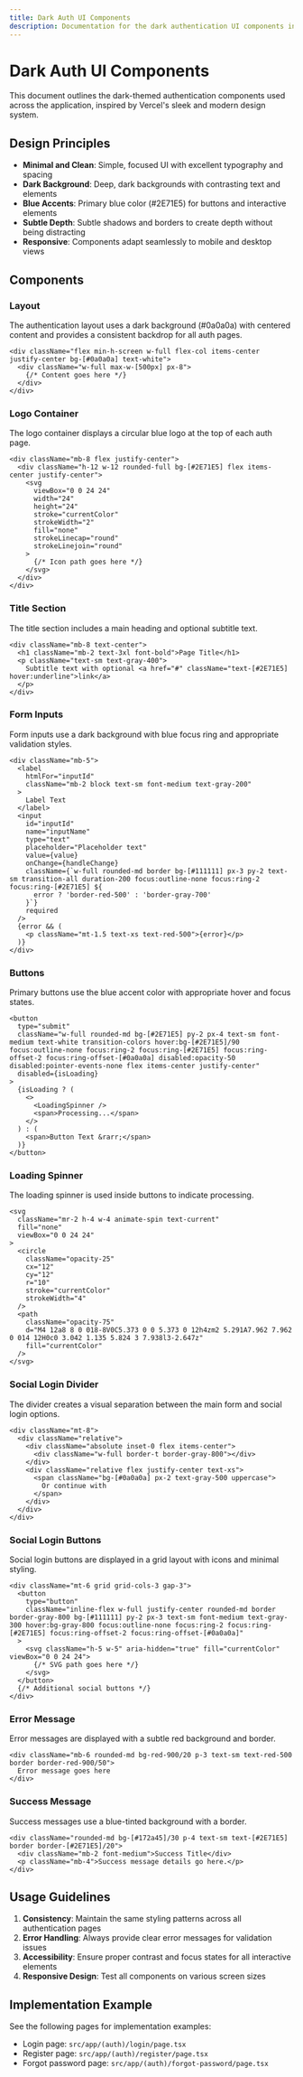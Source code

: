 ```yaml
---
title: Dark Auth UI Components
description: Documentation for the dark authentication UI components inspired by Vercel
---
```


# Dark Auth UI Components

This document outlines the dark-themed authentication components used across the application, inspired by Vercel's sleek and modern design system.

## Design Principles

- **Minimal and Clean**: Simple, focused UI with excellent typography and spacing
- **Dark Background**: Deep, dark backgrounds with contrasting text and elements
- **Blue Accents**: Primary blue color (#2E71E5) for buttons and interactive elements
- **Subtle Depth**: Subtle shadows and borders to create depth without being distracting
- **Responsive**: Components adapt seamlessly to mobile and desktop views

## Components

### Layout

The authentication layout uses a dark background (#0a0a0a) with centered content and provides a consistent backdrop for all auth pages.

```tsx
<div className="flex min-h-screen w-full flex-col items-center justify-center bg-[#0a0a0a] text-white">
  <div className="w-full max-w-[500px] px-8">
    {/* Content goes here */}
  </div>
</div>
```

### Logo Container

The logo container displays a circular blue logo at the top of each auth page.

```tsx
<div className="mb-8 flex justify-center">
  <div className="h-12 w-12 rounded-full bg-[#2E71E5] flex items-center justify-center">
    <svg 
      viewBox="0 0 24 24" 
      width="24" 
      height="24" 
      stroke="currentColor" 
      strokeWidth="2" 
      fill="none" 
      strokeLinecap="round" 
      strokeLinejoin="round"
    >
      {/* Icon path goes here */}
    </svg>
  </div>
</div>
```

### Title Section

The title section includes a main heading and optional subtitle text.

```tsx
<div className="mb-8 text-center">
  <h1 className="mb-2 text-3xl font-bold">Page Title</h1>
  <p className="text-sm text-gray-400">
    Subtitle text with optional <a href="#" className="text-[#2E71E5] hover:underline">link</a>
  </p>
</div>
```

### Form Inputs

Form inputs use a dark background with blue focus ring and appropriate validation styles.

```tsx
<div className="mb-5">
  <label 
    htmlFor="inputId" 
    className="mb-2 block text-sm font-medium text-gray-200"
  >
    Label Text
  </label>
  <input
    id="inputId"
    name="inputName"
    type="text"
    placeholder="Placeholder text"
    value={value}
    onChange={handleChange}
    className={`w-full rounded-md border bg-[#111111] px-3 py-2 text-sm transition-all duration-200 focus:outline-none focus:ring-2 focus:ring-[#2E71E5] ${
      error ? 'border-red-500' : 'border-gray-700'
    }`}
    required
  />
  {error && (
    <p className="mt-1.5 text-xs text-red-500">{error}</p>
  )}
</div>
```

### Buttons

Primary buttons use the blue accent color with appropriate hover and focus states.

```tsx
<button
  type="submit"
  className="w-full rounded-md bg-[#2E71E5] py-2 px-4 text-sm font-medium text-white transition-colors hover:bg-[#2E71E5]/90 focus:outline-none focus:ring-2 focus:ring-[#2E71E5] focus:ring-offset-2 focus:ring-offset-[#0a0a0a] disabled:opacity-50 disabled:pointer-events-none flex items-center justify-center"
  disabled={isLoading}
>
  {isLoading ? (
    <>
      <LoadingSpinner />
      <span>Processing...</span>
    </>
  ) : (
    <span>Button Text &rarr;</span>
  )}
</button>
```

### Loading Spinner

The loading spinner is used inside buttons to indicate processing.

```tsx
<svg
  className="mr-2 h-4 w-4 animate-spin text-current"
  fill="none"
  viewBox="0 0 24 24"
>
  <circle
    className="opacity-25"
    cx="12"
    cy="12"
    r="10"
    stroke="currentColor"
    strokeWidth="4"
  />
  <path
    className="opacity-75"
    d="M4 12a8 8 0 018-8V0C5.373 0 0 5.373 0 12h4zm2 5.291A7.962 7.962 0 014 12H0c0 3.042 1.135 5.824 3 7.938l3-2.647z"
    fill="currentColor"
  />
</svg>
```

### Social Login Divider

The divider creates a visual separation between the main form and social login options.

```tsx
<div className="mt-8">
  <div className="relative">
    <div className="absolute inset-0 flex items-center">
      <div className="w-full border-t border-gray-800"></div>
    </div>
    <div className="relative flex justify-center text-xs">
      <span className="bg-[#0a0a0a] px-2 text-gray-500 uppercase">
        Or continue with
      </span>
    </div>
  </div>
</div>
```

### Social Login Buttons

Social login buttons are displayed in a grid layout with icons and minimal styling.

```tsx
<div className="mt-6 grid grid-cols-3 gap-3">
  <button
    type="button"
    className="inline-flex w-full justify-center rounded-md border border-gray-800 bg-[#111111] py-2 px-3 text-sm font-medium text-gray-300 hover:bg-gray-800 focus:outline-none focus:ring-2 focus:ring-[#2E71E5] focus:ring-offset-2 focus:ring-offset-[#0a0a0a]"
  >
    <svg className="h-5 w-5" aria-hidden="true" fill="currentColor" viewBox="0 0 24 24">
      {/* SVG path goes here */}
    </svg>
  </button>
  {/* Additional social buttons */}
</div>
```

### Error Message

Error messages are displayed with a subtle red background and border.

```tsx
<div className="mb-6 rounded-md bg-red-900/20 p-3 text-sm text-red-500 border border-red-900/50">
  Error message goes here
</div>
```

### Success Message

Success messages use a blue-tinted background with a border.

```tsx
<div className="rounded-md bg-[#172a45]/30 p-4 text-sm text-[#2E71E5] border border-[#2E71E5]/20">
  <div className="mb-2 font-medium">Success Title</div>
  <p className="mb-4">Success message details go here.</p>
</div>
```

## Usage Guidelines

1. **Consistency**: Maintain the same styling patterns across all authentication pages
2. **Error Handling**: Always provide clear error messages for validation issues
3. **Accessibility**: Ensure proper contrast and focus states for all interactive elements
4. **Responsive Design**: Test all components on various screen sizes

## Implementation Example

See the following pages for implementation examples:
- Login page: `src/app/(auth)/login/page.tsx`
- Register page: `src/app/(auth)/register/page.tsx`
- Forgot password page: `src/app/(auth)/forgot-password/page.tsx` 